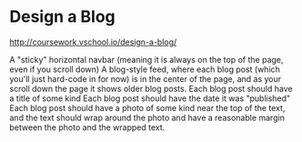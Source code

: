 # Design a Blog
http://coursework.vschool.io/design-a-blog/

A "sticky" horizontal navbar (meaning it is always on the top of the page, even if you scroll down)
A blog-style feed, where each blog post (which you'll just hard-code in for now) is in the center of the page, and as your scroll down the page it shows older blog posts.
Each blog post should have a title of some kind
Each blog post should have the date it was "published"
Each blog post should have a photo of some kind near the top of the text, and the text should wrap around the photo and have a reasonable margin between the photo and the wrapped text.
